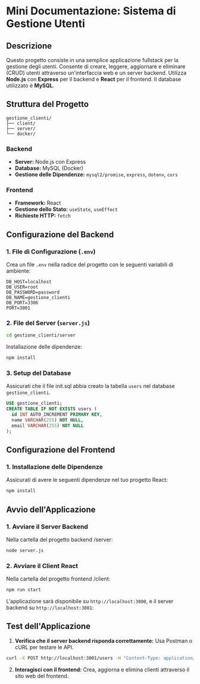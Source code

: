 # Mini Documentazione: Sistema di Gestione Utenti

## Descrizione

Questo progetto consiste in una semplice applicazione fullstack per la gestione degli utenti. Consente di creare, leggere, aggiornare e eliminare (CRUD) utenti attraverso un'interfaccia web e un server backend. Utilizza **Node.js** con **Express** per il backend e **React** per il frontend. Il database utilizzato è **MySQL**.

## Struttura del Progetto

```
gestione_clienti/
├── client/
├── server/
└── docker/
```

### Backend

- **Server:** Node.js con Express
- **Database:** MySQL (Docker)
- **Gestione delle Dipendenze:** `mysql2/promise`, `express`, `dotenv`, `cors`

### Frontend

- **Framework:** React
- **Gestione dello Stato:** `useState`, `useEffect`
- **Richieste HTTP:** `fetch`

## Configurazione del Backend

### 1. **File di Configurazione (`.env`)**

Crea un file `.env` nella radice del progetto con le seguenti variabili di ambiente:

```env
DB_HOST=localhost
DB_USER=root
DB_PASSWORD=password
DB_NAME=gestione_clienti
DB_PORT=3306
PORT=3001
```

### 2. **File del Server (`server.js`)**

```bash
cd gestione_clienti/server
```

Installazione delle dipendenze:

```bash
npm install
```

### 3. **Setup del Database**

Assicurati che il file init.sql abbia creato la tabella `users` nel database `gestione_clienti`.

```sql
USE gestione_clienti;
CREATE TABLE IF NOT EXISTS users (
  id INT AUTO_INCREMENT PRIMARY KEY,
  name VARCHAR(255) NOT NULL,
  email VARCHAR(255) NOT NULL
);
```

## Configurazione del Frontend

### 1. **Installazione delle Dipendenze**

Assicurati di avere le seguenti dipendenze nel tuo progetto React:

```bash
npm install
```

## Avvio dell'Applicazione

### 1. **Avviare il Server Backend**

Nella cartella del progetto backend /server:

```bash
node server.js
```

### 2. **Avviare il Client React**

Nella cartella del progetto frontend /client:

```bash
npm run start
```

L'applicazione sarà disponibile su `http://localhost:3000`, e il server backend su `http://localhost:3001`:



## Test dell'Applicazione

1. **Verifica che il server backend risponda correttamente:** Usa Postman o cURL per testare le API.

```bash
curl -X POST http://localhost:3001/users -H "Content-Type: application/json" -d '{"name": "Test User", "email": "testuser@example.com"}'

```

2. **Interagisci con il frontend:** Crea, aggiorna e elimina clienti attraverso il sito web del frontend.